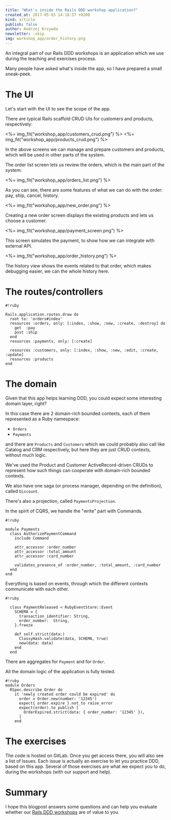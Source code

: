 ```yaml
---
title: "What's inside the Rails DDD workshop application?"
created_at: 2017-05-03 14:18:37 +0200
kind: article
publish: false
author: Andrzej Krzywda
newsletter: :skip
img: workshop_app/order_history.png
---
```


An integral part of our Rails DDD workshops is an application which we use during the teaching and exercises process.

Many people have asked what's inside the app, so I have prepared a small sneak-peek.

<!-- more -->

# The UI

Let's start with the UI to see the scope of the app.

There are typical Rails scaffold CRUD UIs for customers and products, respectively:

<%= img_fit("workshop_app/customers_crud.png") %>
<%= img_fit("workshop_app/products_crud.png") %>

In the above screens we can manage and prepare customers and products, which will be used in other parts of the system. 

The order list screen lets us review the orders, which is the main part of the system:

<%= img_fit("workshop_app/orders_list.png") %>

As you can see, there are some features of what we can do with the order: pay, ship, cancel, history.

<%= img_fit("workshop_app/new_order.png") %>

Creating a new order screen displays the existing products and lets us choose a customer.

<%= img_fit("workshop_app/payment_screen.png") %>

This screen simulates the payment, to show how we can integrate with external API.

<%= img_fit("workshop_app/order_history.png") %>

The history view shows the events related to that order, which makes debugging easier, we can the whole history here.

# The routes/controllers

```
#!ruby

Rails.application.routes.draw do
  root to: 'orders#index'
  resources :orders, only: [:index, :show, :new, :create, :destroy] do
    get  :pay
    post :ship
  end
  resources :payments, only: [:create]

  resources :customers, only: [:index, :show, :new, :edit, :create, :update]
  resources :products
end
```

# The domain

Given that this app helps learning DDD, you could expect some interesting domain layer, right? 

In this case there are 2 domain-rich bounded contexts, each of them represented as a Ruby namespace:

- `Orders`
- `Payments`

and there are `Products` and `Customers` which we could probably also call like Catalog and CRM respectively, but here they are just CRUD contexts, without much logic. 

We've used the Product and Customer ActiveRecord-driven CRUDs to represent how such things can cooperate with domain-rich bounded contexts.

We also have one saga (or process manager, depending on the definition), called `Discount`.

There's also a projection, called `PaymentsProjection`.

In the spirit of CQRS, we handle the "write" part with Commands.

```
#!ruby

module Payments
  class AuthorizePaymentCommand
    include Command

    attr_accessor :order_number
    attr_accessor :total_amount
    attr_accessor :card_number

    validates_presence_of :order_number, :total_amount, :card_number
  end
end
```

Everything is based on events, through which the different contexts communicate with each other.

```
#!ruby

  class PaymentReleased < RubyEventStore::Event
    SCHEMA = {
      transaction_identifier: String,
      order_number:  String,
    }.freeze

    def self.strict(data:)
      ClassyHash.validate(data, SCHEMA, true)
      new(data: data)
    end
  end
```

There are aggregates for `Payment` and for `Order`.

All the domain logic of the application is fully tested.

```
#!ruby
module Orders
  RSpec.describe Order do
    it 'newly created order could be expired' do
      order = Order.new(number: '12345')
      expect{ order.expire }.not_to raise_error
      expect(order).to publish [
        OrderExpired.strict(data: { order_number: '12345' }),
      ]
    end
```

# The exercises

The code is hosted on GitLab. Once you get access there, you will also see a list of Issues. Each issue is actually an exercise to let you practice DDD, based on this app. Several of those exercises are what we expect you to do, during the workshops (with our support and help).

# Summary

I hope this blogpost answers some questions and can help you evaluate whether our [Rails DDD workshops](http://blog.arkency.com/ddd-training/) are of value to you.
